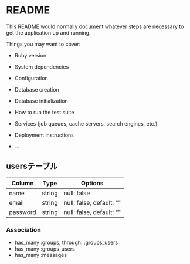 # README

This README would normally document whatever steps are necessary to get the
application up and running.

Things you may want to cover:

* Ruby version

* System dependencies

* Configuration

* Database creation

* Database initialization

* How to run the test suite

* Services (job queues, cache servers, search engines, etc.)

* Deployment instructions

* ...

## usersテーブル
|Column|Type|Options|
|------|----|-------|
|name|string|null: false|
|email|string|null: false, default: ""|
|password|string|null: false, default: ""|
### Association
- has_many :groups, through: :groups_users
- has_many :groups_users
- has_many :messages